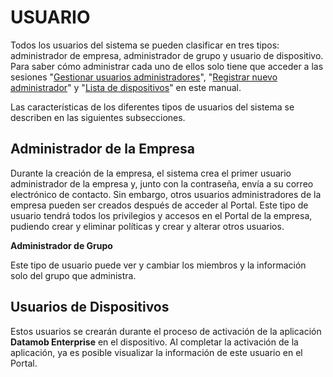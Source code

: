 # USUARIO

Todos los usuarios del sistema se pueden clasificar en tres tipos: administrador de empresa, administrador de grupo y usuario de dispositivo. Para saber cómo administrar cada uno de ellos solo tiene que acceder a las sesiones "[Gestionar usuarios administradores](gestionar-usuarios-administradores.md)", "[Registrar nuevo administrador](registrar-nuevo-usuario-administrador.md)" y "[Lista de dispositivos](../dispositivos/lista-de-dispositivos/)" en este manual.

Las características de los diferentes tipos de usuarios del sistema se describen en las siguientes subsecciones.

## **Administrador de la Empresa**

Durante la creación de la empresa, el sistema crea el primer usuario administrador de la empresa y, junto con la contraseña, envía a su correo electrónico de contacto. Sin embargo, otros usuarios administradores de la empresa pueden ser creados después de acceder al Portal. Este tipo de usuario tendrá todos los privilegios y accesos en el Portal de la empresa, pudiendo crear y eliminar políticas y crear y alterar otros usuarios.

**Administrador de Grupo**

Este tipo de usuario puede ver y cambiar los miembros y la información solo del grupo que administra.

## **Usuarios de Dispositivos**

Estos usuarios se crearán durante el proceso de activación de la aplicación **Datamob Enterprise** en el dispositivo. Al completar la activación de la aplicación, ya es posible visualizar la información de este usuario en el Portal.
